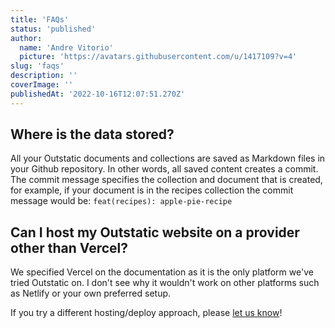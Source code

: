 ```yaml
---
title: 'FAQs'
status: 'published'
author:
  name: 'Andre Vitorio'
  picture: 'https://avatars.githubusercontent.com/u/1417109?v=4'
slug: 'faqs'
description: ''
coverImage: ''
publishedAt: '2022-10-16T12:07:51.270Z'
---
```


## Where is the data stored?

All your Outstatic documents and collections are saved as Markdown files in your Github repository. In other words, all saved content creates a commit. The commit message specifies the collection and document that is created, for example, if your document is in the recipes collection the commit message would be: `feat(recipes): apple-pie-recipe`

## Can I host my Outstatic website on a provider other than Vercel?

We specified Vercel on the documentation as it is the only platform we've tried Outstatic on. I don't see why it wouldn't work on other platforms such as Netlify or your own preferred setup.

If you try a different hosting/deploy approach, please [let us know](https://twitter.com/outstatic)!

